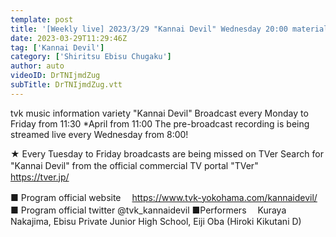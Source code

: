 ```yaml
---
template: post
title: '[Weekly live] 2023/3/29 "Kannai Devil" Wednesday 20:00 material'
date: 2023-03-29T11:29:46Z
tag: ['Kannai Devil']
category: ['Shiritsu Ebisu Chugaku']
author: auto 
videoID: DrTNIjmdZug
subTitle: DrTNIjmdZug.vtt
---
```

tvk music information variety "Kannai Devil"
Broadcast every Monday to Friday from 11:30 *April from 11:00
The pre-broadcast recording is being streamed live every Wednesday from 8:00!

★ Every Tuesday to Friday broadcasts are being missed on TVer
Search for "Kannai Devil" from the official commercial TV portal "TVer"
　https://tver.jp/

■ Program official website
　https://www.tvk-yokohama.com/kannaidevil/
■ Program official twitter
@tvk_kannaidevil
■Performers
　Kuraya Nakajima, Ebisu Private Junior High School, Eiji Oba (Hiroki Kikutani D)